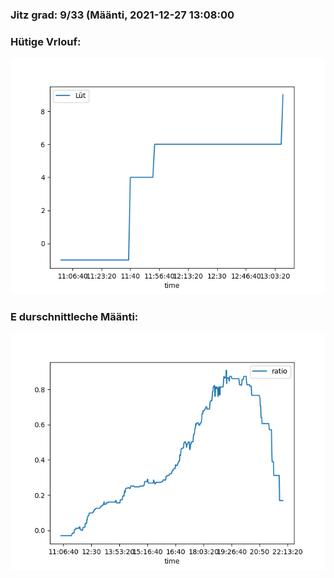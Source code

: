 ### Jitz grad: 9/33 (Määnti, 2021-12-27 13:08:00

### Hütige Vrlouf:
![Graph](Today.png)

### E durschnittleche Määnti:
![Graph](Määnti.png)